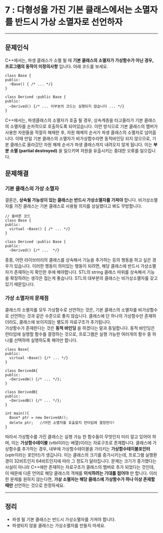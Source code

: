 # 7 : 다형성을 가진 기본 클래스에서는 소멸자를 반드시 가상 소멸자로 선언하자

---
## 문제인식
C++에서는, 파생 클래스가 소멸 될 때 **기본 클래스의 소멸자가 가상함수가 아닌 경우, 프로그램의 동작이 미정의사항** 입니다.
아래 코드를 보세요.

```
class Base {
public:
  ~Base() { /* ... */}
}

class Derived :public Base {
public:
  ~Derived() {/* ... 이부분의 코드는 실행되지 않습니다 ... */}
}
```

C++에서는, 파생클래스의 소멸자가 호출 될 경우, 상속계층을 타고올라가 기본 클래스의 소멸자를 순차적으로 호출하도록 되어있습니다.
이런 방식으로 기본 클래스의 멤버가 사용한 자원들을 적절히 해제한 후, 자원 해제의 순서가 파생 클래스의 소멸자로 넘어옵니다.
이때 만일 기본 클래스의 소멸자가 비가상함수라면 동적바인딩 되지 않으므로, 기본 클래스로 올라갔던 자원 해제 순서가 파생 클래스까지 내려오지 않게 됩니다.
이는 **부분 소멸 (partial destroyed)** 을 일으키며 자원을 유출시키는 중대한 오류를 일으킵니다.

## 문제해결
### 기본 클래스의 가상 소멸자
결론은, **상속될 가능성이 있는 클래스는 반드시 가상소멸자를 가져야** 합니다.
비가상소멸자를 가진 클래스는 기본 클래스로 사용될 의지를 상실했다고 봐도 무방합니다.

```
// 올바른 코드
class Base {
public:
  virtual ~Base() { /* ... */}
}

class Derived :public Base {
public:
  ~Derived() {/* ...  */}
```

종종, 어떤 라이브러리의 클래스를 상속해서 기능을 추가하는 등의 행동을 하고 싶은 경우가 있습니다.
이러한 행동이 의미있는 행동이 되려면, 해당 클래스에 반드시 가상소멸자가 존재하는지 확인한 후에 해야합니다.
STL의 string 클래스 따위를 상속해서 기능을 확장하려는 생각은 접는게 좋습니다.
STL의 대부분의 클래스는 비가상소멸자를 갖고 있기 때문입니다.

### 가상 소멸자의 문제점
클래스의 소멸자를 모두 가상함수로 선언하는 것은, 기본 클래스의 소멸자를 비가상함수로 선언하는 것과 같은 수준으로 좋지 않습니다.
클래스에 단 하나의 가상함수만 존재하더라도, 클래스에 보이지않는 별도의 자료구조가 추가됩니다.<br>
가상함수가 존재한다는 것은 **동적 바인딩** 을 하겠다는 말과 동일합니다.
동적 바인딩은 런타임에 실행할 함수를 결정하는 것으로, 프로그램은 실행 가능한 여러개의 함수 중 하나를 선택하여 실행하도록 해야만 합니다.

```
class Base{
public:
  virtual ~Base() {/* ... */}
}

class DerivedA{
public:
  ~DerivedA() {/* ... */};
}

class DerivedB{
public:
  ~DerivedB() {/* ... */};
}

int main(){
  Base* ptr = new DerivedA();
  delete ptr;   //어떤 소멸자를 호출할지 런타임에 결정한다!
}
```

따라서 가상함수를 가진 클래스는 실행 가능 한 함수들이 무엇인지 미리 알고 있어야 하며, 이는 **가상함수테이블** (vtbl이라는 배열)이라는 자료구조로 존재합니다.
클래스에 가상함수를 추가하는 경우, 내부에 가상함수테이블을 가리키는 **가상함수테이블포인터**(vptr이라는 포인터)가 생깁니다.
이는 클래스의 크기를 증가시키는데, 프로그램 실행환경이 32비트인지 64비트인지에 따라 그 정도가 달라집니다.
문제는 크기가 증가했다는 사실이 아니라 C++에만 존재하는 자료구조가 클래스의 멤버로 추가 되었다는 것인데, 이 때문에 다른 언어로 해당 클래스의 객체를 **이식하려는 기대를 접어야** 만 합니다.
이러한 문제를 원하지 않는다면, **가상 소멸자는 해당 클래스에 가상함수가 하나 이상 존재할 때만** 선언하는 것으로 한정하세요.

---
## 정리
- 파생 될 기본 클래스는 반드시 가상소멸자를 가져야 합니다.
- 파생되지 않을 클래스는 가상소멸자를 만들지 마세요.
